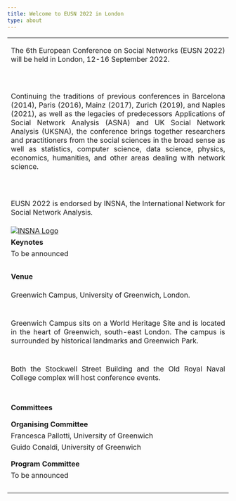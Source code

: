 ```yaml
---
title: Welcome to EUSN 2022 in London
type: about
---
```


  <table>
  <tr>
    <td><p align="justify">The 6th European Conference on Social Networks (EUSN 2022) will be held in London, 12-16 September 2022.</p></td>
  </tr>
    </tr>
   <tr>
    <td><br></td>
  </tr>
    <tr>
    <td><p align="justify">Continuing the traditions of previous conferences in Barcelona (2014), Paris (2016), Mainz (2017), Zurich (2019), and Naples (2021), as well as the legacies of predecessors Applications of Social Network Analysis (ASNA) and UK Social Network Analysis (UKSNA), the conference brings together researchers and practitioners from the social sciences in the broad sense as well as statistics, computer science, data science, physics, economics, humanities, and other areas dealing with network science. </p></td>
  </tr>
   <tr>
    <td><br></td>
  </tr>
   <tr>
    <td><p align="justify">EUSN 2022 is endorsed by INSNA, the International Network for Social Network Analysis.</p></td>
  </tr>
     <tr>
    <td><a title="INSNA" href="https://www.insna.org/" target="_blank" > <img class="my-12 max-w-full mx-auto" src="/img/INSNA_logo.png" alt="INSNA Logo"></a></td>
  </tr>
       <tr>
    <td><b>Keynotes</b></td>
  </tr>
   <tr>
    <td>To be announced</td>
  </tr>
  <tr>
     <tr>
    <td><br></td>
  </tr>
    <td><b>Venue</b></td>
  </tr>
   <tr>
    <td><p align="left">Greenwich Campus, University of Greenwich, London.</p></td>
  </tr>
    <tr>
    <td></td>
  </tr>
   <tr>
    <td><p align="justify">Greenwich Campus sits on a World Heritage Site and is located in the heart of Greenwich, south-east London. The campus is surrounded by historical landmarks and Greenwich Park.</p></td>
  </tr>
    <tr>
    <td></td>
  </tr>
     <tr>
    <td><p align="justify">Both the Stockwell Street Building and the Old Royal Naval College complex will host conference events.</p></td>
  </tr>
   <tr>
    <td><br></td>
  </tr>
    <tr>
    <td><b>Committees</b></td>
  </tr>
   <tr>
    <td></td>
  </tr>
   <tr>
    <tr>
    <td></td>
  </tr>
   <tr>
    <td><b>Organising Committee</b></td>
  </tr>
   <tr>
    <td><font size="3">Francesca Pallotti, University of Greenwich</font></td>
  </tr>
   </tr>
   <tr>
    <td> <font size="3"> Guido Conaldi, University of Greenwich</font></td>
   </tr>
    <tr>
    <td></td>
  </tr>
    <tr>
    <td></td>
  </tr>
   <tr>
     <tr>
    <td><b>Program Committee</b></td>
  </tr>
       <tr>
    <td>To be announced</td>
  </tr>
    <tr>
    <td><br></td>
  </tr>
</table>      


